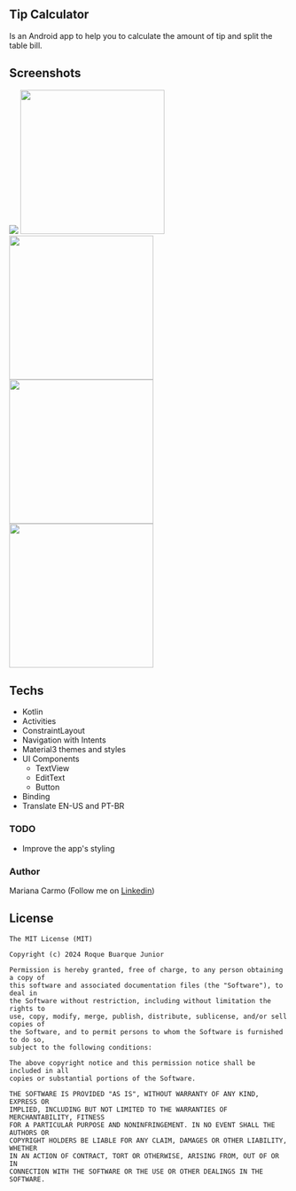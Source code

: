 ## Tip Calculator

Is an Android app to help you to calculate the amount of tip and split the table bill.

## Screenshots
<img src="assets/video-app.gif"/>
<img src="assets/imagem1.png" width="260"/><img src="assets/imagem2.png" width="260"/><img src="assets/imagem3.png" width="260"/><img src="assets/imagem4.png" width="260"/>


## Techs

- Kotlin
- Activities
- ConstraintLayout
- Navigation with Intents
- Material3 themes and styles
- UI Components
  - TextView
  - EditText
  - Button
- Binding
- Translate EN-US and PT-BR

### TODO

- Improve the app's styling

### Author

Mariana Carmo (Follow me on [Linkedin](https://www.linkedin.com/in/mariana-oliveira-carmo/))

## License

```
The MIT License (MIT)

Copyright (c) 2024 Roque Buarque Junior

Permission is hereby granted, free of charge, to any person obtaining a copy of
this software and associated documentation files (the "Software"), to deal in
the Software without restriction, including without limitation the rights to
use, copy, modify, merge, publish, distribute, sublicense, and/or sell copies of
the Software, and to permit persons to whom the Software is furnished to do so,
subject to the following conditions:

The above copyright notice and this permission notice shall be included in all
copies or substantial portions of the Software.

THE SOFTWARE IS PROVIDED "AS IS", WITHOUT WARRANTY OF ANY KIND, EXPRESS OR
IMPLIED, INCLUDING BUT NOT LIMITED TO THE WARRANTIES OF MERCHANTABILITY, FITNESS
FOR A PARTICULAR PURPOSE AND NONINFRINGEMENT. IN NO EVENT SHALL THE AUTHORS OR
COPYRIGHT HOLDERS BE LIABLE FOR ANY CLAIM, DAMAGES OR OTHER LIABILITY, WHETHER
IN AN ACTION OF CONTRACT, TORT OR OTHERWISE, ARISING FROM, OUT OF OR IN
CONNECTION WITH THE SOFTWARE OR THE USE OR OTHER DEALINGS IN THE SOFTWARE.
```
